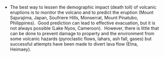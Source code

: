 - The best way to lessen the demographic impact (death toll) of volcanic eruptions is to monitor the volcano and to predict the eruption (Mount Sajurajima, Japan, Soufriere Hills, Monserrat, Mount Pinatubo, Philippines).  Good prediction can lead to effective evacuation, but it is not always possible (Lake Nyos, Cameroon).  However, there is little that can be done to prevent damage to property and the environment from some volcanic hazards (pyroclastic flows, lahars, ash fall, gases) but successful attempts have been made to divert lava flow (Etna, Heimaey).